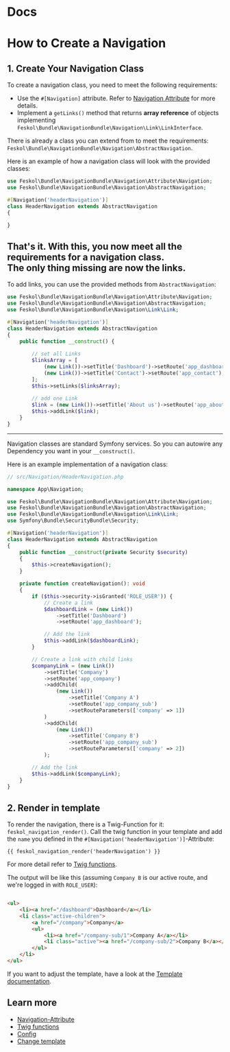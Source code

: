 # Docs

# How to Create a Navigation

## 1. Create Your Navigation Class

To create a navigation class, you need to meet the following requirements:

- Use the `#[Navigation]` attribute. Refer
  to [Navigation Attribute](attribute.md) for more details.
- Implement a `getLinks()` method that returns **array reference** of objects
  implementing `Feskol\Bundle\NavigationBundle\Navigation\Link\LinkInterface`.

There is already a class you can extend from to meet the requirements: 
`Feskol\Bundle\NavigationBundle\Navigation\AbstractNavigation`. 

Here is an example of how a navigation class will look with the provided
classes:

```php
use Feskol\Bundle\NavigationBundle\Navigation\Attribute\Navigation;
use Feskol\Bundle\NavigationBundle\Navigation\AbstractNavigation;

#[Navigation('headerNavigation')]
class HeaderNavigation extends AbstractNavigation
{

}
```

That's it. With this, you now meet all the requirements for a navigation
class.  
The only thing missing are now the links.
---
To add links, you can use the provided methods from `AbstractNavigation`:

```php
use Feskol\Bundle\NavigationBundle\Navigation\Attribute\Navigation;
use Feskol\Bundle\NavigationBundle\Navigation\AbstractNavigation;
use Feskol\Bundle\NavigationBundle\Navigation\Link\Link;

#[Navigation('headerNavigation')]
class HeaderNavigation extends AbstractNavigation
{
    public function __construct() {
    
        // set all Links
        $linksArray = [
            (new Link())->setTitle('Dashboard')->setRoute('app_dashboard'),
            (new Link())->setTitle('Contact')->setRoute('app_contact'),
        ];
        $this->setLinks($linksArray);
        
        // add one Link
        $link = (new Link())->setTitle('About us')->setRoute('app_about_us');
        $this->addLink($link);
    }
}
```

---
Navigation classes are standard Symfony services. So you can autowire any
Dependency you want in your `__construct()`.

Here is an example implementation of a navigation class:

```php
// src/Navigation/HeaderNavigation.php

namespace App\Navigation;

use Feskol\Bundle\NavigationBundle\Navigation\Attribute\Navigation;
use Feskol\Bundle\NavigationBundle\Navigation\AbstractNavigation;
use Feskol\Bundle\NavigationBundle\Navigation\Link\Link;
use Symfony\Bundle\SecurityBundle\Security;

#[Navigation('headerNavigation')]
class HeaderNavigation extends AbstractNavigation
{
    public function __construct(private Security $security)
    {
        $this->createNavigation();
    }

    private function createNavigation(): void
    {
        if ($this->security->isGranted('ROLE_USER')) {
            // Create a link
            $dashboardLink = (new Link())
                ->setTitle('Dashboard')
                ->setRoute('app_dashboard');

            // Add the link
            $this->addLink($dashboardLink);
        }

        // Create a link with child links
        $companyLink = (new Link())
            ->setTitle('Company')
            ->setRoute('app_company')
            ->addChild(
                (new Link())
                    ->setTitle('Company A')
                    ->setRoute('app_company_sub')
                    ->setRouteParameters(['company' => 1])
            )
            ->addChild(
                (new Link())
                    ->setTitle('Company B')
                    ->setRoute('app_company_sub')
                    ->setRouteParameters(['company' => 2])
            );

        // Add the link
        $this->addLink($companyLink);
    }
}
```

## 2. Render in template

To render the navigation, there is a Twig-Function for it:
`feskol_navigation_render()`.
Call the twig function in your template and add the `name` you defined in
the `#[Navigation('headerNavigation')]`-Attribute:

```twig
{{ feskol_navigation_render('headerNavigation') }}
```

For more detail refer to [Twig functions](twig-functions.md).

The output will be like this (assuming `Company B` is our active route, and
we're logged in with `ROLE_USER`):

```html

<ul>
    <li><a href="/dashboard">Dashboard</a></li>
    <li class="active-children">
        <a href="/company">Company</a>
        <ul>
            <li><a href="/company-sub/1">Company A</a></li>
            <li class="active"><a href="/company-sub/2">Company B</a></li>
        </ul>
    </li>
</ul>
```

If you want to adjust the template, have a look at
the [Template documentation](template.md).

## Learn more

* [Navigation-Attribute](attribute.md)
* [Twig functions](twig-functions.md)
* [Config](config.md)
* [Change template](template.md)

